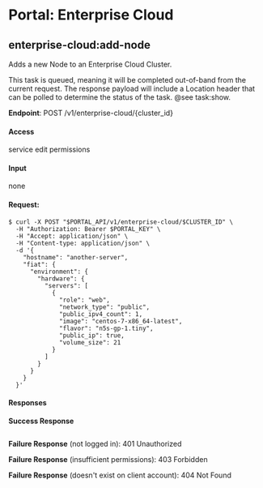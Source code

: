 # Portal: Enterprise Cloud

## enterprise-cloud:add-node
Adds a new Node to an Enterprise Cloud Cluster.

This task is queued, meaning it will be completed out-of-band from the current request. The response payload will include a Location header that can be polled to determine the status of the task. @see task:show.

**Endpoint**: POST /v1/enterprise-cloud/{cluster_id}

#### Access
service edit permissions

#### Input
none

#### Request:
```
$ curl -X POST "$PORTAL_API/v1/enterprise-cloud/$CLUSTER_ID" \
  -H "Authorization: Bearer $PORTAL_KEY" \
  -H "Accept: application/json" \
  -H "Content-type: application/json" \
  -d '{
    "hostname": "another-server",
    "fiat": {
      "environment": {
        "hardware": {
          "servers": [
            {
              "role": "web",
              "network_type": "public",
              "public_ipv4_count": 1,
              "image": "centos-7-x86_64-latest",
              "flavor": "n5s-gp-1.tiny",
              "public_ip": true,
              "volume_size": 21
            }
          ]
        }
      }
    }
  }'
```

#### Responses
**Success Response**
```

```

**Failure Response** (not logged in): 401 Unauthorized

**Failure Response** (insufficient permissions): 403 Forbidden

**Failure Response** (doesn't exist on client account): 404 Not Found
